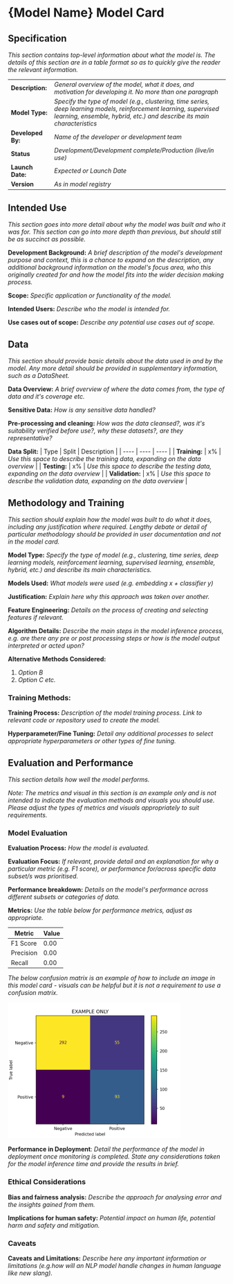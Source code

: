 # {Model Name} Model Card

## Specification

_This section contains top-level information about what the model is. The details of this section are in a table format so as to quickly give the reader the relevant information._

|  |  |
| ---- | ---- |
| **Description:** | _General overview of the model, what it does, and motivation for developing it. No more than one paragraph_|
| **Model Type:** | _Specify the type of model (e.g., clustering, time series, deep learning models, reinforcement learning, supervised learning, ensemble, hybrid, etc.) and describe its main characteristics_|
| **Developed By:** | _Name of the developer or development team_ |
| **Status** | _Development/Development complete/Production (live/in use)_|
| **Launch Date:** | _Expected or Launch Date_ |
| **Version** | _As in model registry_ |

## Intended Use

_This section goes into more detail about why the model was built and who it was for. This section can go into more depth than previous, but should still be as succinct as possible._

**Development Background:** _A brief description of the model's development purpose and context, this is a chance to expand on the description, any additional background information on the model's focus area, who this originally created for and how the model fits into the wider decision making process._

**Scope:** _Specific application or functionality of the model._

**Intended Users:** _Describe who the model is intended for._

**Use cases out of scope:** _Describe any potential use cases out of scope._

## Data

_This section should provide basic details about the data used in and by the model. Any more detail should be provided in supplementary information, such as a DataSheet._

**Data Overview:** _A brief overview of where the data comes from, the type of data and it's coverage etc._

**Sensitive Data:** _How is any sensitive data handled?_

**Pre-processing and cleaning:** _How was the data cleansed?, was it's suitability verified before use?, why these datasets?, are they representative?_

**Data Split:** 
| Type | Split | Description |
| ---- | ---- | ---- |
| **Training:** | x% | _Use this space to describe the training data, expanding on the data overview_ |
| **Testing:** | x% | _Use this space to describe the testing data, expanding on the data overview_ |
| **Validation:** | x% | _Use this space to describe the validation data, expanding on the data overview_ |

## Methodology and Training

_This section should explain how the model was built to do what it does, including any justification where required. Lengthy debate or detail of particular methodology should be provided in user documentation and not in the model card._

**Model Type:** _Specify the type of model (e.g., clustering, time series, deep learning models, reinforcement learning, supervised learning, ensemble, hybrid, etc.) and describe its main characteristics._

**Models Used:** _What models were used (e.g. embedding x + classifier y)_

**Justification:** _Explain here why this approach was taken over another._

**Feature Engineering:** _Details on the process of creating and selecting features if relevant._

**Algorithm Details:** _Describe the main steps in the model inference process, e.g. are there any pre or post processing steps or how is the model output interpreted or acted upon?_

**Alternative Methods Considered:**
1. _Option B_
2. _Option C etc._

### Training Methods:

**Training Process:** _Description of the model training process. Link to relevant code or repository used to create the model._

**Hyperparameter/Fine Tuning:** _Detail any additional  processes to select appropriate hyperparameters or other types of fine tuning._

## Evaluation and Performance

_This section details how well the model performs._

_Note: The metrics and visual in this section is an example only and is not intended to indicate the evaluation methods and visuals you should use. Please adjust the types of metrics and visuals appropriately to suit requirements._

### Model Evaluation

**Evaluation Process:** _How the model is evaluated._

**Evaluation Focus:** _If relevant, provide detail and an explanation for why a particular metric (e.g. F1 score), or performance for/across specific data subset/s was prioritised._

**Performance breakdown:** _Details on the model's performance across different subsets or categories of data._

**Metrics:** _Use the table below for performance metrics, adjust as appropriate._

| Metric | Value |
| ---- | ---- |
| F1 Score | 0.00 |
| Precision | 0.00 |
| Recall | 0.00 |

_The below confusion matrix is an example of how to include an image in this model card - visuals can be helpful but it is not a requirement to use a confusion matrix._

<img src="./visuals/example-cm.png" width="400"/><br>

**Performance in Deployment**: _Detail the performance of the model in deployment once monitoring is completed. State any considerations taken for the model inference time and provide the results in brief._

### Ethical Considerations

**Bias and fairness analysis:** _Describe the approach for analysing error and the insights gained from them._

**Implications for human safety:** _Potential impact on human life, potential harm and safety and mitigation._

### Caveats

**Caveats and Limitations:** _Describe here any important information or limitations (e.g.how will an NLP model handle changes in human language like new slang)._
